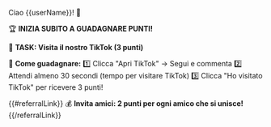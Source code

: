 <!--
IMAGE: {{welcomeImage}}
-->
Ciao {{userName}}! 👋

🏆 **INIZIA SUBITO A GUADAGNARE PUNTI!**

📱 **TASK: Visita il nostro TikTok (3 punti)**

🎯 **Come guadagnare:**
1️⃣ Clicca "Apri TikTok" → Segui e commenta
2️⃣ Attendi almeno 30 secondi (tempo per visitare TikTok)
3️⃣ Clicca "Ho visitato TikTok" per ricevere 3 punti!

{{#referralLink}}
💰 **Invita amici: 2 punti per ogni amico che si unisce!**
{{/referralLink}}